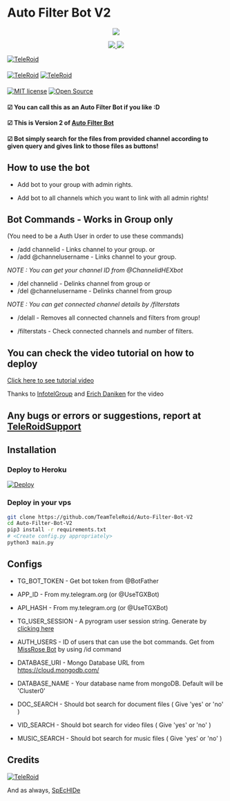 # Auto Filter Bot V2

<p align="center">
  <a href="https://www.python.org">
    <img src="http://ForTheBadge.com/images/badges/made-with-python.svg">

  </a>
</p>
<p align="center">
  <a href="https://github.com/TeamTeleRoid/Auto-Filter-Bot-V2/stargazers">
    <img src="https://img.shields.io/github/stars/TeamTeleRoid/Auto-Filter-Bot-V2?style=social">

  </a>
  
  <a href="https://github.com/TeamTeleRoid/Auto-Filter-Bot-V2/fork">
    <img src="https://img.shields.io/github/forks/TeamaTeleRoid/Auto-Filter-Bot-V2?label=Fork&style=social">

  </a>  
</p>

[![TeleRoid](https://img.shields.io/badge/TeleRoid-Channel-orange?style=for-the-badge&logo=telegram)](https://telegram.dog/TeleRoidGroup)  
ㅤㅤㅤㅤㅤㅤㅤ  
[![TeleRoid](https://img.shields.io/badge/TeleRoid-Support-red?style=flat&logo=telegram)](https://telegram.dog/TeleRoid14)  [![TeleRoid](https://img.shields.io/badge/TeamTeleRoid-Website-red?style=flat&logo=CodersRank)](https://t.me/TheTeleRoid)  
ㅤㅤㅤㅤㅤㅤㅤ  
[![MIT license](https://img.shields.io/badge/License-MIT-blue?style=flat)](https://github.com/TeamTeleRoid/Auto-Filter-Bot-V2/blob/main/LICENSE)  [![Open Source](https://badges.frapsoft.com/os/v2/open-source.svg?v=103)](https://github.com/TeamTeleRoid/Auto-Filter-Bot-V2)





#### ☑ You can call this as an Auto Filter Bot if you like :D
#### ☑ This is Version 2 of [Auto Filter Bot](https://github.com/TeamTeleRoid/Auto-Filter-Bot)
#### ☑ Bot simply search for the files from provided channel according to given query and gives link to those files as buttons!

## How to use the bot
* Add bot to your group with admin rights.

* Add bot to all channels which you want to link with all admin rights!

## Bot Commands - Works in Group only

(You need to be a Auth User in order to use these commands)

* /add channelid  -  Links channel to your group.
or
* /add @channelusername - Links channel to your group.

<i>NOTE : You can get your channel ID from @ChannelidHEXbot </i>


* /del channelid  -  Delinks channel from group
or
* /del @channelusername  -  Delinks channel from group

<i>NOTE : You can get connected channel details by /filterstats </i>


* /delall  -  Removes all connected channels and filters from group!

* /filterstats  -  Check connected channels and number of filters.

## You can check the video tutorial on how to deploy

[Click here to see tutorial video](https://youtu.be/zum9AUlOgtQ)

Thanks to [InfotelGroup](https://telegram.dog/InFoTelGroup) and [Erich Daniken](https://telegram.dog/ErichDaniken) for the video

## Any bugs or errors or suggestions, report at [TeleRoidSupport](https://telegram.dog/TeleRoid14)


## Installation

### Deploy to Heroku
[![Deploy](https://www.herokucdn.com/deploy/button.svg)](https://heroku.com/deploy?template=https://github.com/TeamTeleRoid/Auto-Filter-Bot-V2)

### Deploy in your vps
```sh
git clone https://github.com/TeamTeleRoid/Auto-Filter-Bot-V2
cd Auto-Filter-Bot-V2
pip3 install -r requirements.txt
# <Create config.py appropriately>
python3 main.py
```

## Configs

* TG_BOT_TOKEN  - Get bot token from @BotFather

* APP_ID        - From my.telegram.org (or @UseTGXBot)

* API_HASH      - From my.telegram.org (or @UseTGXBot)

* TG_USER_SESSION  - A pyrogram user session string. Generate by [clicking here](https://repl.it/@prgofficial/String-Gen)

* AUTH_USERS  - ID of users that can use the bot commands. Get from [MissRose Bot](https://telegram.dog/MissRose_bot) by using /id command

* DATABASE_URI  - Mongo Database URL from https://cloud.mongodb.com/

* DATABASE_NAME  - Your database name from mongoDB. Default will be 'Cluster0'

* DOC_SEARCH  - Should bot search for document files ( Give 'yes' or 'no' )

* VID_SEARCH  - Should bot search for video files ( Give 'yes' or 'no' )

* MUSIC_SEARCH  - Should bot search for music files ( Give 'yes' or 'no' )

## Credits

[![TeleRoid](https://img.shields.io/badge/Pyrogram%20-%23F37626.svg?&style=for-the-badge&logo=telegram&logoColor=white)](https://github.com/pyrogram/pyrogram)

And as always, [SpEcHlDe](https://telegram.dog/SpEcHlDe)
